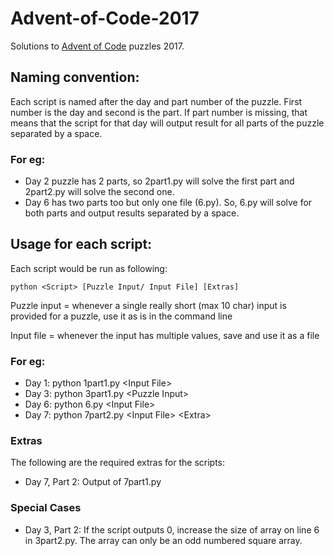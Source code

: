 # Advent-of-Code-2017
Solutions to [Advent of Code](https://adventofcode.com/) puzzles 2017.

## Naming convention:
Each script is named after the day and part number of the puzzle. First number is the day and second is the part. If part number is missing, that means that the script for that day will output result for all parts of the puzzle separated by a space.

### For eg: 

- Day 2 puzzle has 2 parts, so 2part1.py will solve the first part and 2part2.py will solve the second one.
- Day 6 has two parts too but only one file (6.py). So, 6.py will solve for both parts and output results separated by a space.

## Usage for each script:
Each script would be run as following:

```python <Script> [Puzzle Input/ Input File] [Extras]```

Puzzle input = whenever a single really short (max 10 char) input is provided for a puzzle, use it as is in the command line

Input file = whenever the input has multiple values, save and use it as a file

### For eg:

- Day 1: python 1part1.py \<Input File\>
- Day 3: python 3part1.py \<Puzzle Input\>
- Day 6: python 6.py \<Input File\>
- Day 7: python 7part2.py \<Input File\> \<Extra\>

### Extras

The following are the required extras for the scripts:

- Day 7, Part 2: Output of 7part1.py

### Special Cases

- Day 3, Part 2: If the script outputs 0, increase the size of array on line 6 in 3part2.py. The array can only be an odd numbered square array.
